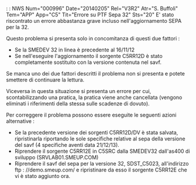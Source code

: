  :  : NWS Num="000996" Date="20140205" Rel="V3R2" Atr="S. Buffoli" Tem="APP" App="C5" Tit="Errore su PTF Sepa 32" Sts="20"
E' stato riscontrato un errore abbastanza grave incluso nell'aggiornamento SEPA per la 32.

Questo problema si presenta solo in concomitanza di questi due fattori : 
-  Se la SMEDEV 32 in linea è precedente al 16/11/12
-  Se nell'eseguire l'aggiornamento il sorgente C5RR12D è stato completamente sostituito con la versione contenuta nel savf.

Se manca uno dei due fattori descritti il problema non si presenta e potete smettere di continuare
la lettura.

Viceversa in questa situazione si presenta un errore per cui, scontabilizzando una pratica, la pratica viene anche cancellata (vengono eliminati i riferimenti della stessa sulle scadenze di dovuto).

Per correggere il problema possono essere eseguite le seguenti azioni alternative : 
-  Se la precedente versione dei sorgenti C5RR12D/DV è stata salvata, ripristinarla riportando le sole specifiche relative al sepa della versione del savf (4 specifiche aventi data 21/12/13).
-  Riprendere il sorgente C5RR12E in C5SRC dalla SMEDEV32 dall'as400 di sviluppo (SRVLAB01.SMEUP.COM)
-  Riprendere il savf del sepa per la versione 32, SDST_C5023, all'indirizzo ftp : //demo.smeup.com/ e ripristinare da esso il sorgente C5RR12E che vi è stato aggiunto ora.

